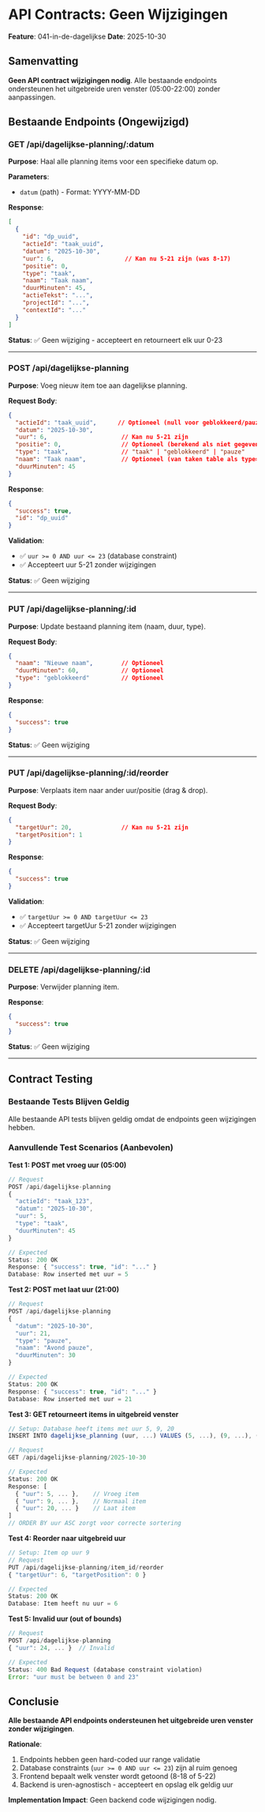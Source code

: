 # API Contracts: Geen Wijzigingen

**Feature**: 041-in-de-dagelijkse
**Date**: 2025-10-30

## Samenvatting

**Geen API contract wijzigingen nodig**. Alle bestaande endpoints ondersteunen het uitgebreide uren venster (05:00-22:00) zonder aanpassingen.

## Bestaande Endpoints (Ongewijzigd)

### GET /api/dagelijkse-planning/:datum

**Purpose**: Haal alle planning items voor een specifieke datum op.

**Parameters**:
- `datum` (path) - Format: YYYY-MM-DD

**Response**:
```json
[
  {
    "id": "dp_uuid",
    "actieId": "taak_uuid",
    "datum": "2025-10-30",
    "uur": 6,                    // Kan nu 5-21 zijn (was 8-17)
    "positie": 0,
    "type": "taak",
    "naam": "Taak naam",
    "duurMinuten": 45,
    "actieTekst": "...",
    "projectId": "...",
    "contextId": "..."
  }
]
```

**Status**: ✅ Geen wijziging - accepteert en retourneert elk uur 0-23

---

### POST /api/dagelijkse-planning

**Purpose**: Voeg nieuw item toe aan dagelijkse planning.

**Request Body**:
```json
{
  "actieId": "taak_uuid",      // Optioneel (null voor geblokkeerd/pauze)
  "datum": "2025-10-30",
  "uur": 6,                     // Kan nu 5-21 zijn
  "positie": 0,                 // Optioneel (berekend als niet gegeven)
  "type": "taak",               // "taak" | "geblokkeerd" | "pauze"
  "naam": "Taak naam",          // Optioneel (van taken table als type='taak')
  "duurMinuten": 45
}
```

**Response**:
```json
{
  "success": true,
  "id": "dp_uuid"
}
```

**Validation**:
- ✅ `uur >= 0 AND uur <= 23` (database constraint)
- ✅ Accepteert uur 5-21 zonder wijzigingen

**Status**: ✅ Geen wijziging

---

### PUT /api/dagelijkse-planning/:id

**Purpose**: Update bestaand planning item (naam, duur, type).

**Request Body**:
```json
{
  "naam": "Nieuwe naam",        // Optioneel
  "duurMinuten": 60,            // Optioneel
  "type": "geblokkeerd"         // Optioneel
}
```

**Response**:
```json
{
  "success": true
}
```

**Status**: ✅ Geen wijziging

---

### PUT /api/dagelijkse-planning/:id/reorder

**Purpose**: Verplaats item naar ander uur/positie (drag & drop).

**Request Body**:
```json
{
  "targetUur": 20,              // Kan nu 5-21 zijn
  "targetPosition": 1
}
```

**Response**:
```json
{
  "success": true
}
```

**Validation**:
- ✅ `targetUur >= 0 AND targetUur <= 23`
- ✅ Accepteert targetUur 5-21 zonder wijzigingen

**Status**: ✅ Geen wijziging

---

### DELETE /api/dagelijkse-planning/:id

**Purpose**: Verwijder planning item.

**Response**:
```json
{
  "success": true
}
```

**Status**: ✅ Geen wijziging

---

## Contract Testing

### Bestaande Tests Blijven Geldig

Alle bestaande API tests blijven geldig omdat de endpoints geen wijzigingen hebben.

### Aanvullende Test Scenarios (Aanbevolen)

**Test 1: POST met vroeg uur (05:00)**
```javascript
// Request
POST /api/dagelijkse-planning
{
  "actieId": "taak_123",
  "datum": "2025-10-30",
  "uur": 5,
  "type": "taak",
  "duurMinuten": 45
}

// Expected
Status: 200 OK
Response: { "success": true, "id": "..." }
Database: Row inserted met uur = 5
```

**Test 2: POST met laat uur (21:00)**
```javascript
// Request
POST /api/dagelijkse-planning
{
  "datum": "2025-10-30",
  "uur": 21,
  "type": "pauze",
  "naam": "Avond pauze",
  "duurMinuten": 30
}

// Expected
Status: 200 OK
Response: { "success": true, "id": "..." }
Database: Row inserted met uur = 21
```

**Test 3: GET retourneert items in uitgebreid venster**
```javascript
// Setup: Database heeft items met uur 5, 9, 20
INSERT INTO dagelijkse_planning (uur, ...) VALUES (5, ...), (9, ...), (20, ...);

// Request
GET /api/dagelijkse-planning/2025-10-30

// Expected
Status: 200 OK
Response: [
  { "uur": 5, ... },    // Vroeg item
  { "uur": 9, ... },    // Normaal item
  { "uur": 20, ... }    // Laat item
]
// ORDER BY uur ASC zorgt voor correcte sortering
```

**Test 4: Reorder naar uitgebreid uur**
```javascript
// Setup: Item op uur 9
// Request
PUT /api/dagelijkse-planning/item_id/reorder
{ "targetUur": 6, "targetPosition": 0 }

// Expected
Status: 200 OK
Database: Item heeft nu uur = 6
```

**Test 5: Invalid uur (out of bounds)**
```javascript
// Request
POST /api/dagelijkse-planning
{ "uur": 24, ... }  // Invalid

// Expected
Status: 400 Bad Request (database constraint violation)
Error: "uur must be between 0 and 23"
```

## Conclusie

**Alle bestaande API endpoints ondersteunen het uitgebreide uren venster zonder wijzigingen**.

**Rationale**:
1. Endpoints hebben geen hard-coded uur range validatie
2. Database constraints (`uur >= 0 AND uur <= 23`) zijn al ruim genoeg
3. Frontend bepaalt welk venster wordt getoond (8-18 of 5-22)
4. Backend is uren-agnostisch - accepteert en opslag elk geldig uur

**Implementation Impact**: Geen backend code wijzigingen nodig.
